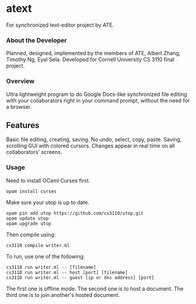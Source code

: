 # atext

For synchronized text-editor project by ATE.

### About the Developer

Planned, designed, implemented by the members of ATE, Albert Zhang, Timothy Ng, Eyal Sela. Developed for Cornell University CS 3110 final project.

### Overview

Ultra lightweight program to do Google Docs-like synchronized file editing with your collaborators right in your command prompt, without the need for a browser.

## Features

Basic file editing, creating, saving. No undo, select, copy, paste.
Saving, scrolling GUI with colored cursors.
Changes appear in real time on all collaborators' screens.

### Usage

Need to install OCaml Curses first.
```
opam install curses
```
Make sure your utop is up to date.
```
opam pin add utop https://github.com/cs3110/utop.git
opam update utop
opam upgrade utop
```
Then compile using:
```
cs3110 compile writer.ml
```
To run, use one of the following:
```
cs3110 run writer.ml -- [filename]
cs3110 run writer.ml -- host [port] [filename]
cs3110 run writer.ml -- guest [ip or dns address] [port]
```
The first one is offline mode. The second one is to host a document. The third one is to join another's hosted document.
